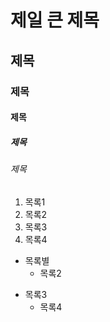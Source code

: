 # 제일 큰 제목
## 제목 
### 제목
#### 제목
##### 제목
###### 제목

1. 목록1
2. 목록2
4. 목록3
3. 목록4 

* 목록별
  * 목록2

- 목록3
  - 목록4
